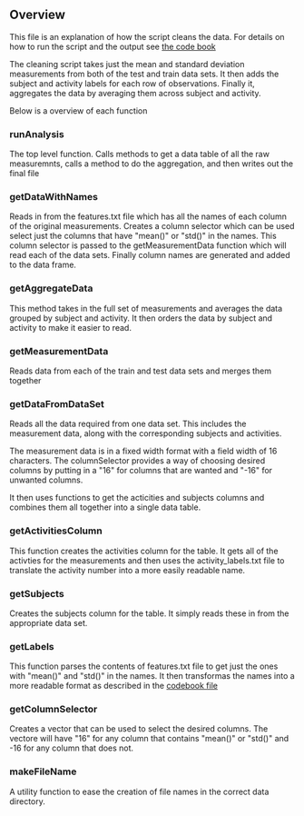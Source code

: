 ## Overview
This file is an explanation of how the script cleans the data. For details on how to run the script and the output see [the code book](codebook.md)

The cleaning script takes just the mean and standard deviation measurements from both of the test and train data sets. It then adds the subject and activity labels for each row of observations. Finally it, aggregates the data by averaging them across subject and activity.

Below is a overview of each function

### runAnalysis
The top level function. Calls methods to get a data table of all the raw measuremnts, calls a method to do the aggregation, and then writes out the final file

### getDataWithNames
Reads in from the features.txt file which has all the names of each column of the original measurements.
Creates a column selector which can be used select just the columns that have "mean()" or "std()" in the names. This column selector is passed to the getMeasurementData function which will read each of the data sets. Finally column names are generated and added to the data frame.

### getAggregateData
This method takes in the full set of measurements and averages the data grouped by subject and activity. It then orders the data by subject and activity to make it easier to read.

### getMeasurementData
Reads data from each of the train and test data sets and merges them together

### getDataFromDataSet
Reads all the data required from one data set. This includes the measurement data, along with the corresponding subjects and activities.

The measurement data is in a fixed width format with a field width of 16 characters. The columnSelector provides a way of choosing desired columns by putting in a "16" for columns that are wanted and "-16" for unwanted columns.

It then uses functions to get the acticities and subjects columns and combines them all together into a single data table.

### getActivitiesColumn
This function creates the activities column for the table. It gets all of the activties for the measurements and then uses the activity_labels.txt file to translate the activity number into a more easily readable name.

### getSubjects
Creates the subjects column for the table. It simply reads these in from the appropriate data set.

### getLabels
This function parses the contents of features.txt file to get just the ones with "mean()" and "std()" in the names. It then transformas the names into a more readable format as described in the [codebook file](codebook.md)

### getColumnSelector
Creates a vector that can be used to select the desired columns. The vectore will have "16" for any column that contains "mean()" or "std()" and -16 for any column that does not.

### makeFileName
A utility function to ease the creation of file names in the correct data directory.

